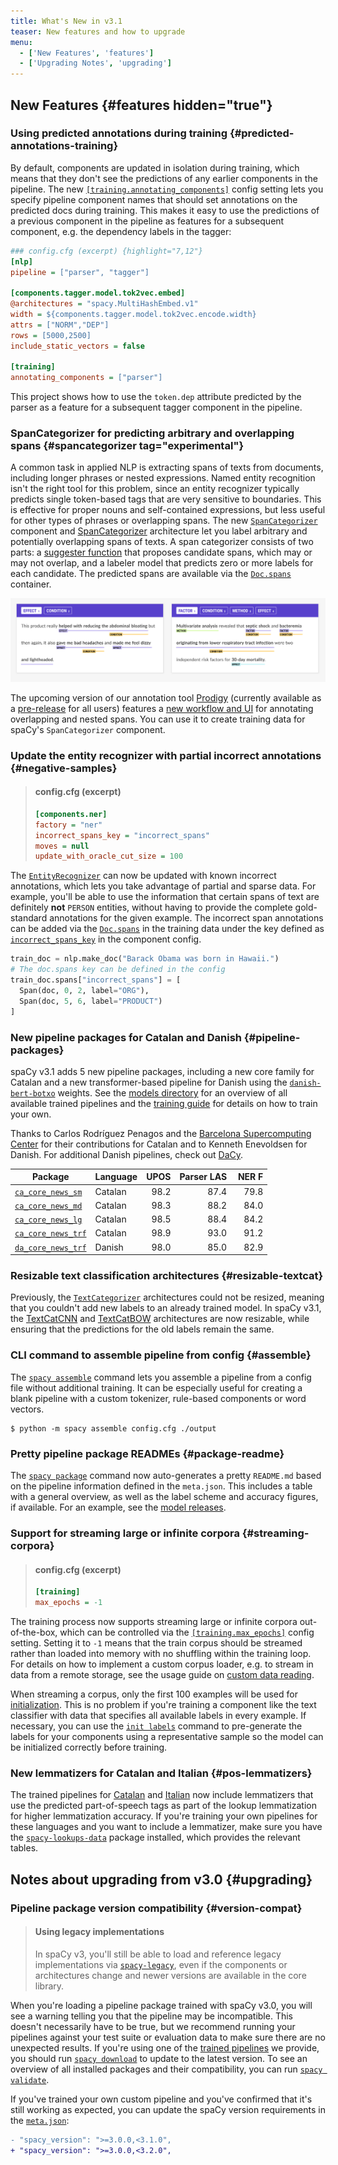 ```yaml
---
title: What's New in v3.1
teaser: New features and how to upgrade
menu:
  - ['New Features', 'features']
  - ['Upgrading Notes', 'upgrading']
---
```


## New Features {#features hidden="true"}

<!-- TODO: intro -->

### Using predicted annotations during training {#predicted-annotations-training}

By default, components are updated in isolation during training, which means
that they don't see the predictions of any earlier components in the pipeline.
The new
[`[training.annotating_components]`](/usage/training#annotating-components)
config setting lets you specify pipeline component names that should set
annotations on the predicted docs during training. This makes it easy to use the
predictions of a previous component in the pipeline as features for a subsequent
component, e.g. the dependency labels in the tagger:

```ini
### config.cfg (excerpt) {highlight="7,12"}
[nlp]
pipeline = ["parser", "tagger"]

[components.tagger.model.tok2vec.embed]
@architectures = "spacy.MultiHashEmbed.v1"
width = ${components.tagger.model.tok2vec.encode.width}
attrs = ["NORM","DEP"]
rows = [5000,2500]
include_static_vectors = false

[training]
annotating_components = ["parser"]
```

<Project id="pipelines/tagger_parser_predicted_annotations">

This project shows how to use the `token.dep` attribute predicted by the parser
as a feature for a subsequent tagger component in the pipeline.

</Project>

### SpanCategorizer for predicting arbitrary and overlapping spans {#spancategorizer tag="experimental"}

A common task in applied NLP is extracting spans of texts from documents,
including longer phrases or nested expressions. Named entity recognition isn't
the right tool for this problem, since an entity recognizer typically predicts
single token-based tags that are very sensitive to boundaries. This is effective
for proper nouns and self-contained expressions, but less useful for other types
of phrases or overlapping spans. The new
[`SpanCategorizer`](/api/spancategorizer) component and
[SpanCategorizer](/api/architectures#spancategorizer) architecture let you label
arbitrary and potentially overlapping spans of texts. A span categorizer
consists of two parts: a [suggester function](/api/spancategorizer#suggesters)
that proposes candidate spans, which may or may not overlap, and a labeler model
that predicts zero or more labels for each candidate. The predicted spans are
available via the [`Doc.spans`](/api/doc#spans) container.

<!-- TODO: example, getting started (init config?), maybe project template -->

<Infobox title="Tip: Create data with Prodigy's new span annotation UI">

[![Prodigy: example of the new manual spans UI](../images/prodigy_spans-manual.jpg)](https://support.prodi.gy/t/3861)

The upcoming version of our annotation tool [Prodigy](https://prodi.gy)
(currently available as a [pre-release](https://support.prodi.gy/t/3861) for all
users) features a [new workflow and UI](https://support.prodi.gy/t/3861) for
annotating overlapping and nested spans. You can use it to create training data
for spaCy's `SpanCategorizer` component.

</Infobox>

### Update the entity recognizer with partial incorrect annotations {#negative-samples}

> #### config.cfg (excerpt)
>
> ```ini
> [components.ner]
> factory = "ner"
> incorrect_spans_key = "incorrect_spans"
> moves = null
> update_with_oracle_cut_size = 100
> ```

The [`EntityRecognizer`](/api/entityrecognizer) can now be updated with known
incorrect annotations, which lets you take advantage of partial and sparse data.
For example, you'll be able to use the information that certain spans of text
are definitely **not** `PERSON` entities, without having to provide the complete
gold-standard annotations for the given example. The incorrect span annotations
can be added via the [`Doc.spans`](/api/doc#spans) in the training data under
the key defined as [`incorrect_spans_key`](/api/entityrecognizer#init) in the
component config.

```python
train_doc = nlp.make_doc("Barack Obama was born in Hawaii.")
# The doc.spans key can be defined in the config
train_doc.spans["incorrect_spans"] = [
  Span(doc, 0, 2, label="ORG"),
  Span(doc, 5, 6, label="PRODUCT")
]
```

<!-- TODO: more details and/or example project? -->

### New pipeline packages for Catalan and Danish {#pipeline-packages}

spaCy v3.1 adds 5 new pipeline packages, including a new core family for Catalan
and a new transformer-based pipeline for Danish using the
[`danish-bert-botxo`](http://huggingface.co/Maltehb/danish-bert-botxo) weights.
See the [models directory](/models) for an overview of all available trained
pipelines and the [training guide](/usage/training) for details on how to train
your own.

Thanks to Carlos Rodríguez Penagos and the
[Barcelona Supercomputing Center](https://temu.bsc.es/) for their contributions
for Catalan and to Kenneth Enevoldsen for Danish. For additional Danish
pipelines, check out [DaCy](https://github.com/KennethEnevoldsen/DaCy).

| Package                                           | Language | UPOS | Parser LAS |  NER F |
| ------------------------------------------------- | -------- | ---: | ---------: | -----: |
| [`ca_core_news_sm`](/models/ca#ca_core_news_sm)   | Catalan  | 98.2 |       87.4 |   79.8 |
| [`ca_core_news_md`](/models/ca#ca_core_news_md)   | Catalan  | 98.3 |       88.2 |   84.0 |
| [`ca_core_news_lg`](/models/ca#ca_core_news_lg)   | Catalan  | 98.5 |       88.4 |   84.2 |
| [`ca_core_news_trf`](/models/ca#ca_core_news_trf) | Catalan  | 98.9 |       93.0 |   91.2 |
| [`da_core_news_trf`](/models/da#da_core_news_trf) | Danish   | 98.0 |       85.0 |   82.9 |

### Resizable text classification architectures {#resizable-textcat}

Previously, the [`TextCategorizer`](/api/textcategorizer) architectures could
not be resized, meaning that you couldn't add new labels to an already trained
model. In spaCy v3.1, the [TextCatCNN](/api/architectures#TextCatCNN) and
[TextCatBOW](/api/architectures#TextCatBOW) architectures are now resizable,
while ensuring that the predictions for the old labels remain the same.

### CLI command to assemble pipeline from config {#assemble}

The [`spacy assemble`](/api/cli#assemble) command lets you assemble a pipeline
from a config file without additional training. It can be especially useful for
creating a blank pipeline with a custom tokenizer, rule-based components or word
vectors.

```cli
$ python -m spacy assemble config.cfg ./output
```

### Pretty pipeline package READMEs {#package-readme}

The [`spacy package`](/api/cli#package) command now auto-generates a pretty
`README.md` based on the pipeline information defined in the `meta.json`. This
includes a table with a general overview, as well as the label scheme and
accuracy figures, if available. For an example, see the
[model releases](https://github.com/explosion/spacy-models/releases).

### Support for streaming large or infinite corpora {#streaming-corpora}

> #### config.cfg (excerpt)
>
> ```ini
> [training]
> max_epochs = -1
> ```

The training process now supports streaming large or infinite corpora
out-of-the-box, which can be controlled via the
[`[training.max_epochs]`](/api/data-formats#training) config setting. Setting it
to `-1` means that the train corpus should be streamed rather than loaded into
memory with no shuffling within the training loop. For details on how to
implement a custom corpus loader, e.g. to stream in data from a remote storage,
see the usage guide on
[custom data reading](/usage/training#custom-code-readers-batchers).

When streaming a corpus, only the first 100 examples will be used for
[initialization](/usage/training#config-lifecycle). This is no problem if you're
training a component like the text classifier with data that specifies all
available labels in every example. If necessary, you can use the
[`init labels`](/api/cli#init-labels) command to pre-generate the labels for
your components using a representative sample so the model can be initialized
correctly before training.

### New lemmatizers for Catalan and Italian {#pos-lemmatizers}

The trained pipelines for [Catalan](/models/ca) and [Italian](/models/it) now
include lemmatizers that use the predicted part-of-speech tags as part of the
lookup lemmatization for higher lemmatization accuracy. If you're training your
own pipelines for these languages and you want to include a lemmatizer, make
sure you have the
[`spacy-lookups-data`](https://github.com/explosion/spacy-lookups-data) package
installed, which provides the relevant tables.

## Notes about upgrading from v3.0 {#upgrading}

### Pipeline package version compatibility {#version-compat}

> #### Using legacy implementations
>
> In spaCy v3, you'll still be able to load and reference legacy implementations
> via [`spacy-legacy`](https://github.com/explosion/spacy-legacy), even if the
> components or architectures change and newer versions are available in the
> core library.

When you're loading a pipeline package trained with spaCy v3.0, you will see a
warning telling you that the pipeline may be incompatible. This doesn't
necessarily have to be true, but we recommend running your pipelines against
your test suite or evaluation data to make sure there are no unexpected results.
If you're using one of the [trained pipelines](/models) we provide, you should
run [`spacy download`](/api/cli#download) to update to the latest version. To
see an overview of all installed packages and their compatibility, you can run
[`spacy validate`](/api/cli#validate).

If you've trained your own custom pipeline and you've confirmed that it's still
working as expected, you can update the spaCy version requirements in the
[`meta.json`](/api/data-formats#meta):

```diff
- "spacy_version": ">=3.0.0,<3.1.0",
+ "spacy_version": ">=3.0.0,<3.2.0",
```

<!-- TODO: vectors initialization and anything else we want to mention -->
